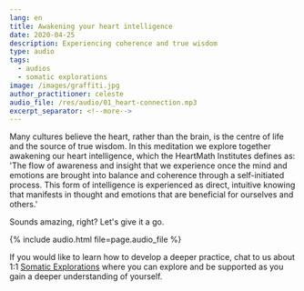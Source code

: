 ```yaml
---
lang: en
title: Awakening your heart intelligence
date: 2020-04-25
description: Experiencing coherence and true wisdom
type: audio
tags:
  - audios
  - somatic explorations
image: /images/graffiti.jpg
author_practitioner: celeste
audio_file: /res/audio/01_heart-connection.mp3
excerpt_separator: <!--more-->
---
```


Many cultures believe the heart, rather than the brain, is the centre of life and the source of true wisdom. In this
meditation we explore together awakening our heart intelligence<!--more-->, which the HeartMath Institutes defines as: 'The flow
of awareness and insight that we experience once the mind and emotions are brought into balance and coherence
through a self-initiated process. This form of intelligence is experienced as direct, intuitive knowing that manifests
in thought and emotions that are beneficial for ourselves and others.'

Sounds amazing, right? Let's give it a go.

{% include audio.html  file=page.audio_file %}

If you would like to learn how to develop a deeper practice, chat to us about 1:1 [Somatic Explorations](/modalities/somatic-explorations/)
where you can explore and be supported as you gain a deeper understanding of yourself.
